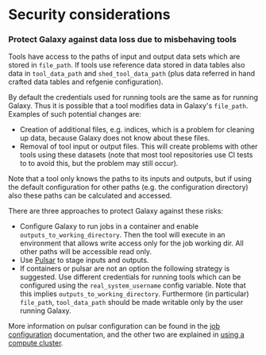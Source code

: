 # Security considerations

### Protect Galaxy against data loss due to misbehaving tools

Tools have access to the paths of input and output data sets which are stored in
``file_path``. If tools use reference data stored in data tables also data in
``tool_data_path`` and ``shed_tool_data_path`` (plus data referred in hand
crafted data tables and refgenie configuration). 

By default the credentials used for running tools are the same as for running
Galaxy. Thus it is possible that a tool modifies data in Galaxy's ``file_path``.
Examples of such potential changes are:

- Creation of additional files, e.g. indices, which is a problem for cleaning up data, because Galaxy does not know about these files.
- Removal of tool input or output files. This will create problems with other tools using these datasets (note that most tool repositories use CI tests to to avoid this, but the problem may still occur).

Note that a tool only knows the paths to its inputs and outputs, but if using the default configuration for other paths (e.g. the configuration directory) also these paths can be calculated and accessed.

There are three approaches to protect Galaxy against these risks:

- Configure Galaxy to run jobs in a container and enable ``outputs_to_working_directory``. Then the tool will execute in an environment that allows write access only for the job working dir. All other paths will be accessible read only. 
- Use [Pulsar](https://pulsar.readthedocs.io/) to stage inputs and outputs.
- If containers or pulsar are not an option the following strategy is suggested. Use different credentials for running tools which can be configured using the ``real_system_username`` config variable. Note that this implies ``outputs_to_working_directory``. Furthermore (in particular) ``file_path``, ``tool_data_path`` should be made writable only by the user running Galaxy. 

More information on pulsar configuration can be found in the [job configuration](jobs.md) documentation, and the other two are explained in [using a compute cluster](cluster.md).
